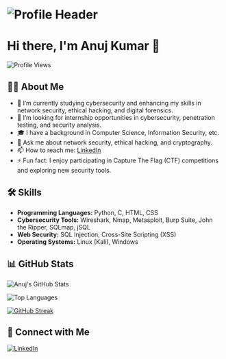 # ![Profile Header](https://github.com/Anujthakurkumar/header/blob/main/320703656-c74e2f92-baf8-4c0f-a9a8-b92c550c3cb0%20(1).png)
# Hi there, I'm Anuj Kumar 👋

![Profile Views](https://komarev.com/ghpvc/?username=Anujthakurkumar&style=flat-square)

## 👨‍💻 About Me

- 🌱 I’m currently studying cybersecurity and enhancing my skills in network security, ethical hacking, and digital forensics.
- 💼 I’m looking for internship opportunities in cybersecurity, penetration testing, and security analysis.
- 🎓 I have a background in Computer Science, Information Security, etc.
- 💬 Ask me about network security, ethical hacking, and cryptography.
- 📫 How to reach me: [LinkedIn](https://www.linkedin.com/in/anuj-kumar-bb19542b0)
- ⚡ Fun fact: I enjoy participating in Capture The Flag (CTF) competitions and exploring new security tools.

## 🛠️ Skills

- **Programming Languages:** Python, C, HTML, CSS
- **Cybersecurity Tools:** Wireshark, Nmap, Metasploit, Burp Suite, John the Ripper, SQLmap, jSQL
- **Web Security:** SQL Injection, Cross-Site Scripting (XSS)
- **Operating Systems:** Linux (Kali), Windows

## 📊 GitHub Stats

![Anuj's GitHub Stats](https://github-readme-stats.vercel.app/api?username=Anujthakurkumar&show_icons=true&count_private=true&theme=radical&cache_seconds=0)

![Top Languages](https://github-readme-stats.vercel.app/api/top-langs/?username=Anujthakurkumar&layout=compact&theme=radical)

[![GitHub Streak](https://streak-stats.demolab.com?user=Anujthakurkumar&theme=radical)](https://git.io/streak-stats)

## 🤝 Connect with Me

[![LinkedIn](https://img.shields.io/badge/LinkedIn-Connect-blue?logo=linkedin)](https://www.linkedin.com/in/anuj-kumar-bb19542b0)
